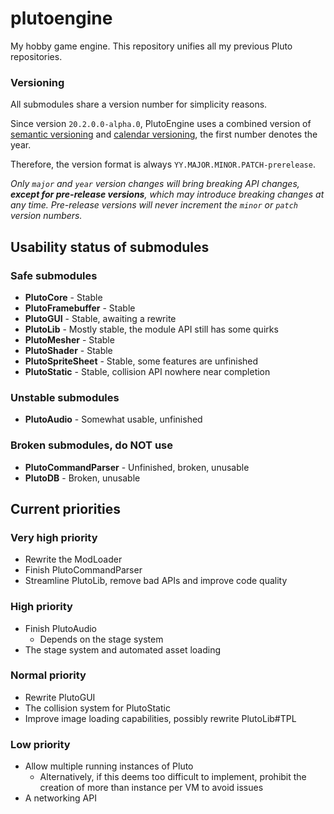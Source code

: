# plutoengine

My hobby game engine. This repository unifies all my previous Pluto repositories.

### Versioning

All submodules share a version number for simplicity reasons.

Since version `20.2.0.0-alpha.0`, PlutoEngine uses
a combined version of [semantic versioning](https://semver.org/)
and [calendar versioning](https://calver.org/), the first number
denotes the year.

Therefore, the version format is always `YY.MAJOR.MINOR.PATCH-prerelease`.

*Only `major` and `year` version changes will bring breaking API changes,
**except for pre-release versions**, which may introduce breaking changes
at any time. Pre-release versions will never increment the `minor` or `patch`
version numbers.*


## Usability status of submodules

### Safe submodules
 * **PlutoCore** - Stable
 * **PlutoFramebuffer** - Stable
 * **PlutoGUI** - Stable, awaiting a rewrite
 * **PlutoLib** - Mostly stable, the module API still has some quirks
 * **PlutoMesher** - Stable
 * **PlutoShader** - Stable
 * **PlutoSpriteSheet** - Stable, some features are unfinished
 * **PlutoStatic** - Stable, collision API nowhere near completion
 
### Unstable submodules 
 * **PlutoAudio** - Somewhat usable, unfinished
 
### Broken submodules, do NOT use
 * **PlutoCommandParser** - Unfinished, broken, unusable
 * **PlutoDB** - Broken, unusable
 
## Current priorities

### Very high priority
 * Rewrite the ModLoader
 * Finish PlutoCommandParser
 * Streamline PlutoLib, remove bad APIs and improve code quality
 
### High priority
 * Finish PlutoAudio
    * Depends on the stage system
 * The stage system and automated asset loading
 
### Normal priority
 * Rewrite PlutoGUI
 * The collision system for PlutoStatic
 * Improve image loading capabilities, possibly rewrite PlutoLib#TPL
 
### Low priority
 * Allow multiple running instances of Pluto
    * Alternatively, if this deems too difficult to implement,
    prohibit the creation of more than instance per VM to avoid issues
 * A networking API